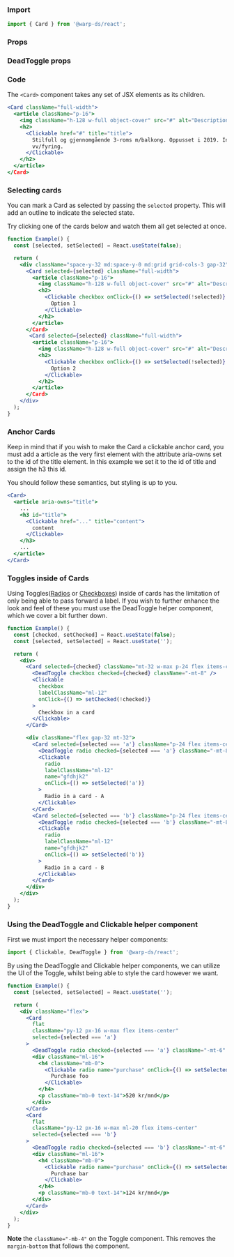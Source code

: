### Import

```js
import { Card } from '@warp-ds/react';
```

### Props

<api-table type=react component="Card" />

### DeadToggle props

<api-table type=react component="DeadToggle" />

### Code

The `<Card>` component takes any set of JSX elements as its children.


```jsx example
<Card className="full-width">
  <article className="p-16">
    <img className="h-128 w-full object-cover" src="#" alt="Description">
    <h2>
      <Clickable href="#" title="title">
        Stilfull og gjennomgående 3-roms m/balkong. Oppusset i 2019. Inkl. bl.a.
        vv/fyring.
      </Clickable>
    </h2>
  </article>
</Card>
```

### Selecting cards

You can mark a Card as selected by passing the `selected` property. This will add an outline to indicate the selected state.

Try clicking one of the cards below and watch them all get selected at once.

```jsx example
function Example() {
  const [selected, setSelected] = React.useState(false);

  return (
    <div className="space-y-32 md:space-y-0 md:grid grid-cols-3 gap-32">
      <Card selected={selected} className="full-width">
        <article className="p-16">
          <img className="h-128 w-full object-cover" src="#" alt="Description">
          <h2>
            <Clickable checkbox onClick={() => setSelected(!selected)} className="text-left">
              Option 1
            </Clickable>
          </h2>
        </article>
      </Card>
       <Card selected={selected} className="full-width">
        <article className="p-16">
          <img className="h-128 w-full object-cover" src="#" alt="Description">
          <h2>
            <Clickable checkbox onClick={() => setSelected(!selected)} className="text-left">
              Option 2
            </Clickable>
          </h2>
        </article>
      </Card>
    </div>
  );
}
```

### Anchor Cards

Keep in mind that if you wish to make the Card a clickable anchor card, you must add a article as the very first element with the attribute aria-owns set to the id of the title element. In this example we set it to the id of title and assign the h3 this id.

You should follow these semantics, but styling is up to you.

```jsx example
<Card>
  <article aria-owns="title">
    ...
    <h3 id="title">
      <Clickable href="..." title="content">
        content
      </Clickable>
    </h3>
    ...
  </article>
</Card>
```


### Toggles inside of Cards

Using Toggles([Radios](/components/radio/) or [Checkboxes](/components/checkbox/)) inside of cards has the limitation of only being able to pass forward a label. If you wish to further enhance the look and feel of these you must use the DeadToggle helper component, which we cover a bit further down.

```jsx example
function Example() {
  const [checked, setChecked] = React.useState(false);
  const [selected, setSelected] = React.useState('');

  return (
    <div>
      <Card selected={checked} className="mt-32 w-max p-24 flex items-center">
        <DeadToggle checkbox checked={checked} className="-mt-8" />
        <Clickable
          checkbox
          labelClassName="ml-12"
          onClick={() => setChecked(!checked)}
        >
          Checkbox in a card
        </Clickable>
      </Card>

      <div className="flex gap-32 mt-32">
        <Card selected={selected === 'a'} className="p-24 flex items-center">
          <DeadToggle radio checked={selected === 'a'} className="-mt-8" />
          <Clickable
            radio
            labelClassName="ml-12"
            name="gfdhjk2"
            onClick={() => setSelected('a')}
          >
            Radio in a card - A
          </Clickable>
        </Card>
        <Card selected={selected === 'b'} className="p-24 flex items-center">
          <DeadToggle radio checked={selected === 'b'} className="-mt-8" />
          <Clickable
            radio
            labelClassName="ml-12"
            name="gfdhjk2"
            onClick={() => setSelected('b')}
          >
            Radio in a card - B
          </Clickable>
        </Card>
      </div>
    </div>
  );
}
```

### Using the DeadToggle and Clickable helper component

First we must import the necessary helper components:

```jsx example
import { Clickable, DeadToggle } from '@warp-ds/react';
```

By using the DeadToggle and Clickable helper components, we can utilize the UI of the Toggle, whilst being able to style the card however we want.

```jsx example
function Example() {
  const [selected, setSelected] = React.useState('');

  return (
    <div className="flex">
      <Card
        flat
        className="py-12 px-16 w-max flex items-center"
        selected={selected === 'a'}
      >
        <DeadToggle radio checked={selected === 'a'} className="-mt-6" />
        <div className="ml-16">
          <h4 className="mb-0">
            <Clickable radio name="purchase" onClick={() => setSelected('a')}>
              Purchase foo
            </Clickable>
          </h4>
          <p className="mb-0 text-14">520 kr/mnd</p>
        </div>
      </Card>
      <Card
        flat
        className="py-12 px-16 w-max ml-20 flex items-center"
        selected={selected === 'b'}
      >
        <DeadToggle radio checked={selected === 'b'} className="-mt-6" />
        <div className="ml-16">
          <h4 className="mb-0">
            <Clickable radio name="purchase" onClick={() => setSelected('b')}>
              Purchase bar
            </Clickable>
          </h4>
          <p className="mb-0 text-14">124 kr/mnd</p>
        </div>
      </Card>
    </div>
  );
}
```

**Note** the `className="-mb-4"` on the Toggle component. This removes the `margin-bottom` that follows the component.

